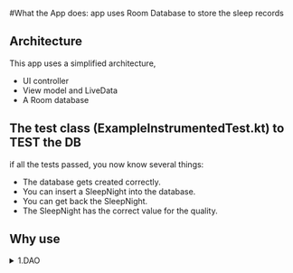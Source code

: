 

#What the App does: 
app uses Room Database to store the sleep records


## Architecture
This app uses a simplified architecture, 
- UI controller
- View model and LiveData
- A Room database

## The test class (ExampleInstrumentedTest.kt)  to TEST the DB
if all the tests passed, you now know several things:

- The database gets created correctly.
- You can insert a SleepNight into the database.
- You can get back the SleepNight.
- The SleepNight has the correct value for the quality.


## Why use 
<details>
  <summary>1.DAO</summary>

You must define each entity as an annotated data class, and the interactions with that entity as an annotated interface, called a data access object (DAO).
Room uses these annotated classes to create tables in the database, and to create queries that act on the database.

</details>
